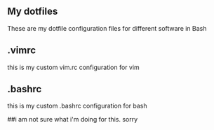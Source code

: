 ## My dotfiles
These are my dotfile configuration files for different software in Bash
## .vimrc
this is my custom vim.rc configuration for vim
## .bashrc
this is my custom .bashrc configuration for bash


##i am not sure what i'm doing for this. sorry

